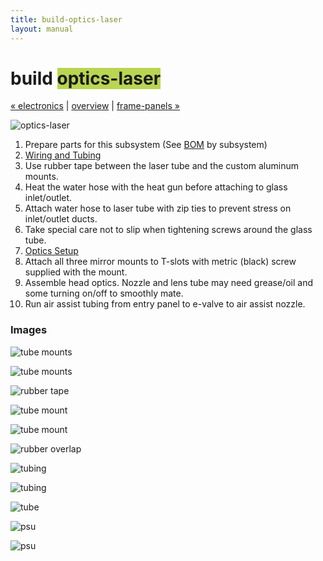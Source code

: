 ```yaml
---
title: build-optics-laser
layout: manual
---
```


build <span style="background-color:#b9d551">optics-laser</span>
============================

[&#xAB; electronics](build-electronics) | [overview](assembly) | [frame-panels &#xBB;](build-frame-panels)

![optics-laser](http://farm9.staticflickr.com/8124/8699091873_38b84576d5_z.jpg)

1. Prepare parts for this subsystem (See [BOM](bom) by subsystem)
2. [Wiring and Tubing](wiring)
3. Use rubber tape between the laser tube and the custom aluminum mounts.
4. Heat the water hose with the heat gun before attaching to glass inlet/outlet.
5. Attach water hose to laser tube with zip ties to prevent stress on inlet/outlet ducts. 
6. Take special care not to slip when tightening screws around the glass tube.
7. [Optics Setup](optics_setup)
8. Attach all three mirror mounts to T-slots with metric (black) screw supplied with the mount.
9. Assemble head optics. Nozzle and lens tube may need grease/oil and some turning on/off to smoothly mate.
10. Run air assist tubing from entry panel to e-valve to air assist nozzle.



### Images

![tube mounts](http://farm9.staticflickr.com/8185/8413526277_390bca77c5_z.jpg)

![tube mounts](http://farm9.staticflickr.com/8071/8414624770_d2d9a0a2d2_z.jpg)

![rubber tape](http://farm9.staticflickr.com/8044/8413524285_8eb80b3257_z.jpg)

![tube mount](http://farm9.staticflickr.com/8235/8413523625_e597fb38c0_z.jpg)

![tube mount](http://farm9.staticflickr.com/8501/8413523009_78907e9b0c_z.jpg)

![rubber overlap](http://farm9.staticflickr.com/8329/8413522773_e4a82a48aa_z.jpg)

![tubing](http://farm9.staticflickr.com/8188/8414621552_6a0fd4a451_z.jpg)

![tubing](http://farm9.staticflickr.com/8499/8414621358_b689f725d8_z.jpg)

![tube](http://farm9.staticflickr.com/8496/8414620972_7cfceae3a9_z.jpg)

![psu](http://farm9.staticflickr.com/8050/8414619180_322d63171b_z.jpg)

![psu](http://farm9.staticflickr.com/8090/8414625824_46c211ac87_z.jpg)
